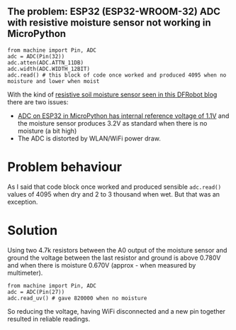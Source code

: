 ## The problem: ESP32 (ESP32-WROOM-32) ADC with resistive moisture sensor not working in MicroPython



```
from machine import Pin, ADC
adc = ADC(Pin(32))
adc.atten(ADC.ATTN_11DB)
adc.width(ADC.WIDTH_12BIT)
adc.read() # this block of code once worked and produced 4095 when no moisture and lower when moist
```

With the kind of [resistive soil moisture sensor seen in this DFRobot blog](https://www.dfrobot.com/blog-1156.html) there are two issues:
* [ADC on ESP32 in MicroPython has internal reference voltage of 1.1V](https://docs.micropython.org/en/latest/esp32/quickref.html#adc-analog-to-digital-conversion) and the moisture sensor produces 3.2V as standard when there is no moisture (a bit high)
* The ADC is distorted by WLAN/WiFi power draw.


# Problem behaviour

As I said that code block once worked and produced sensible `adc.read()` values of 4095 when dry and 2 to 3 thousand when wet. But that was an exception.

# Solution

Using two 4.7k resistors between the A0 output of the moisture sensor and ground the voltage between the last resistor and ground is above 0.780V and when there is moisture 0.670V (approx - when measured by multimeter).

```
from machine import Pin, ADC
adc = ADC(Pin(27))
adc.read_uv() # gave 820000 when no moisture
```
So reducing the voltage, having WiFi disconnected and a new pin together resulted in reliable readings.
